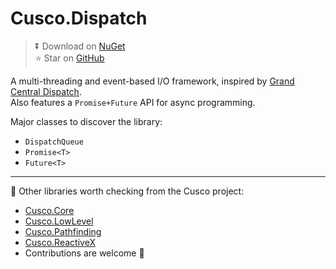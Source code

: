 # Cusco.Dispatch

> ⏬ Download on [NuGet](https://www.nuget.org/packages/Cusco.Dispatch)  
> ⭐ Star on [GitHub](https://github.com/Supraxel/Cusco)

A multi-threading and event-based I/O framework, inspired by [Grand Central Dispatch](https://apple.github.io/swift-corelibs-libdispatch/).  
Also features a `Promise+Future` API for async programming.

Major classes to discover the library:
- `DispatchQueue`
- `Promise<T>`
- `Future<T>`

---

👀 Other libraries worth checking from the Cusco project:
- [Cusco.Core](https://github.com/Supraxel/Cusco/blob/main/libs/core/README.md)
- [Cusco.LowLevel](https://github.com/Supraxel/Cusco/blob/main/libs/low-level/README.md)
- [Cusco.Pathfinding](https://github.com/Supraxel/Cusco/blob/main/libs/pathfinding/README.md)
- [Cusco.ReactiveX](https://github.com/Supraxel/Cusco/blob/main/libs/ReactiveX/README.md)
- Contributions are welcome 🤝
